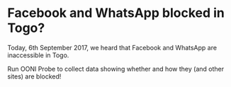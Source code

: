 # Facebook and WhatsApp blocked in Togo?

Today, 6th September 2017, we heard that Facebook and WhatsApp are inaccessible in Togo. 

Run OONI Probe to collect data showing whether and how they (and other sites) are blocked!

